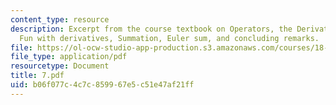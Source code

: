 ```yaml
---
content_type: resource
description: Excerpt from the course textbook on Operators, the Derivative operator,
  Fun with derivatives, Summation, Euler sum, and concluding remarks.
file: https://ol-ocw-studio-app-production.s3.amazonaws.com/courses/18-098-street-fighting-mathematics-january-iap-2008/b06f077c4c7c859967e5c51e47af21ff_7.pdf
file_type: application/pdf
resourcetype: Document
title: 7.pdf
uid: b06f077c-4c7c-8599-67e5-c51e47af21ff
---
```

